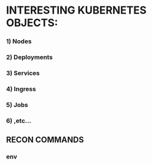 # INTERESTING KUBERNETES OBJECTS:

### 1) Nodes

### 2) Deployments

### 3) Services

### 4) Ingress

### 5) Jobs

### 6) ,etc...

## RECON COMMANDS

### env 
